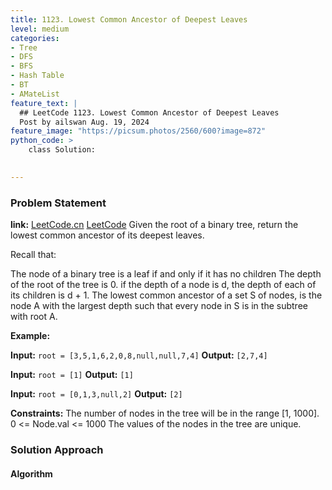 ```yaml
---
title: 1123. Lowest Common Ancestor of Deepest Leaves
level: medium
categories:
- Tree
- DFS
- BFS
- Hash Table
- BT
- AMateList
feature_text: |
  ## LeetCode 1123. Lowest Common Ancestor of Deepest Leaves
  Post by ailswan Aug. 19, 2024
feature_image: "https://picsum.photos/2560/600?image=872"
python_code: >
    class Solution:
   

---
```


### Problem Statement
**link:**
[LeetCode.cn](https://leetcode.cn/problems/lowest-common-ancestor-of-deepest-leaves/)
[LeetCode](https://leetcode.com/lowest-common-ancestor-of-deepest-leaves/)
Given the root of a binary tree, return the lowest common ancestor of its deepest leaves.

Recall that:

The node of a binary tree is a leaf if and only if it has no children
The depth of the root of the tree is 0. if the depth of a node is d, the depth of each of its children is d + 1.
The lowest common ancestor of a set S of nodes, is the node A with the largest depth such that every node in S is in the subtree with root A.

**Example:**

**Input:** `root = [3,5,1,6,2,0,8,null,null,7,4]`
**Output:** `[2,7,4]`

**Input:** `root = [1]`
**Output:** `[1]`

**Input:** `root = [0,1,3,null,2]`
**Output:** `[2]`

**Constraints:**
The number of nodes in the tree will be in the range [1, 1000].
0 <= Node.val <= 1000
The values of the nodes in the tree are unique.

### Solution Approach
 
#### Algorithm
 